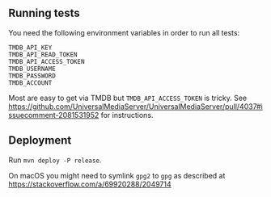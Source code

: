 ## Running tests
You need the following environment variables in order to run all tests:
```
TMDB_API_KEY
TMDB_API_READ_TOKEN
TMDB_API_ACCESS_TOKEN
TMDB_USERNAME
TMDB_PASSWORD
TMDB_ACCOUNT
```

Most are easy to get via TMDB but `TMDB_API_ACCESS_TOKEN` is tricky. See https://github.com/UniversalMediaServer/UniversalMediaServer/pull/4037#issuecomment-2081531952 for instructions.

## Deployment
Run `mvn deploy -P release`.

On macOS you might need to symlink `gpg2` to `gpg` as described at https://stackoverflow.com/a/69920288/2049714